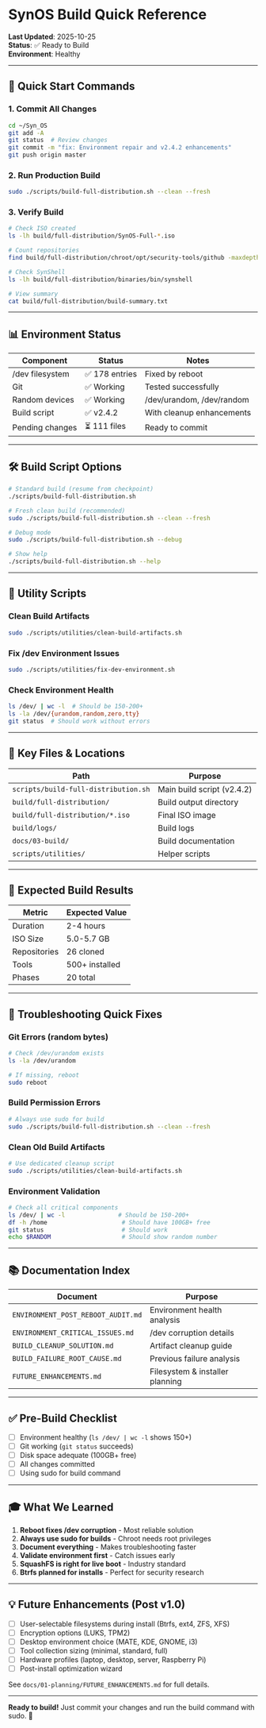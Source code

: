 # SynOS Build Quick Reference

**Last Updated**: 2025-10-25  
**Status**: ✅ Ready to Build  
**Environment**: Healthy

---

## 🚀 Quick Start Commands

### 1. Commit All Changes

```bash
cd ~/Syn_OS
git add -A
git status  # Review changes
git commit -m "fix: Environment repair and v2.4.2 enhancements"
git push origin master
```

### 2. Run Production Build

```bash
sudo ./scripts/build-full-distribution.sh --clean --fresh
```

### 3. Verify Build

```bash
# Check ISO created
ls -lh build/full-distribution/SynOS-Full-*.iso

# Count repositories
find build/full-distribution/chroot/opt/security-tools/github -maxdepth 1 -type d | wc -l

# Check SynShell
ls -lh build/full-distribution/binaries/bin/synshell

# View summary
cat build/full-distribution/build-summary.txt
```

---

## 📊 Environment Status

| Component       | Status         | Notes                     |
| --------------- | -------------- | ------------------------- |
| /dev filesystem | ✅ 178 entries | Fixed by reboot           |
| Git             | ✅ Working     | Tested successfully       |
| Random devices  | ✅ Working     | /dev/urandom, /dev/random |
| Build script    | ✅ v2.4.2      | With cleanup enhancements |
| Pending changes | ⏳ 111 files   | Ready to commit           |

---

## 🛠️ Build Script Options

```bash
# Standard build (resume from checkpoint)
./scripts/build-full-distribution.sh

# Fresh clean build (recommended)
sudo ./scripts/build-full-distribution.sh --clean --fresh

# Debug mode
sudo ./scripts/build-full-distribution.sh --debug

# Show help
./scripts/build-full-distribution.sh --help
```

---

## 🔧 Utility Scripts

### Clean Build Artifacts

```bash
sudo ./scripts/utilities/clean-build-artifacts.sh
```

### Fix /dev Environment Issues

```bash
sudo ./scripts/utilities/fix-dev-environment.sh
```

### Check Environment Health

```bash
ls /dev/ | wc -l  # Should be 150-200+
ls -la /dev/{urandom,random,zero,tty}
git status  # Should work without errors
```

---

## 📁 Key Files & Locations

| Path                                 | Purpose                    |
| ------------------------------------ | -------------------------- |
| `scripts/build-full-distribution.sh` | Main build script (v2.4.2) |
| `build/full-distribution/`           | Build output directory     |
| `build/full-distribution/*.iso`      | Final ISO image            |
| `build/logs/`                        | Build logs                 |
| `docs/03-build/`                     | Build documentation        |
| `scripts/utilities/`                 | Helper scripts             |

---

## 🎯 Expected Build Results

| Metric       | Expected Value |
| ------------ | -------------- |
| Duration     | 2-4 hours      |
| ISO Size     | 5.0-5.7 GB     |
| Repositories | 26 cloned      |
| Tools        | 500+ installed |
| Phases       | 20 total       |

---

## 🚨 Troubleshooting Quick Fixes

### Git Errors (random bytes)

```bash
# Check /dev/urandom exists
ls -la /dev/urandom

# If missing, reboot
sudo reboot
```

### Build Permission Errors

```bash
# Always use sudo for build
sudo ./scripts/build-full-distribution.sh --clean --fresh
```

### Clean Old Build Artifacts

```bash
# Use dedicated cleanup script
sudo ./scripts/utilities/clean-build-artifacts.sh
```

### Environment Validation

```bash
# Check all critical components
ls /dev/ | wc -l               # Should be 150-200+
df -h /home                     # Should have 100GB+ free
git status                      # Should work
echo $RANDOM                    # Should show random number
```

---

## 📚 Documentation Index

| Document                           | Purpose                         |
| ---------------------------------- | ------------------------------- |
| `ENVIRONMENT_POST_REBOOT_AUDIT.md` | Environment health analysis     |
| `ENVIRONMENT_CRITICAL_ISSUES.md`   | /dev corruption details         |
| `BUILD_CLEANUP_SOLUTION.md`        | Artifact cleanup guide          |
| `BUILD_FAILURE_ROOT_CAUSE.md`      | Previous failure analysis       |
| `FUTURE_ENHANCEMENTS.md`           | Filesystem & installer planning |

---

## ✅ Pre-Build Checklist

-   [ ] Environment healthy (`ls /dev/ | wc -l` shows 150+)
-   [ ] Git working (`git status` succeeds)
-   [ ] Disk space adequate (100GB+ free)
-   [ ] All changes committed
-   [ ] Using sudo for build command

---

## 🎓 What We Learned

1. **Reboot fixes /dev corruption** - Most reliable solution
2. **Always use sudo for builds** - Chroot needs root privileges
3. **Document everything** - Makes troubleshooting faster
4. **Validate environment first** - Catch issues early
5. **SquashFS is right for live boot** - Industry standard
6. **Btrfs planned for installs** - Perfect for security research

---

## 💡 Future Enhancements (Post v1.0)

-   [ ] User-selectable filesystems during install (Btrfs, ext4, ZFS, XFS)
-   [ ] Encryption options (LUKS, TPM2)
-   [ ] Desktop environment choice (MATE, KDE, GNOME, i3)
-   [ ] Tool collection sizing (minimal, standard, full)
-   [ ] Hardware profiles (laptop, desktop, server, Raspberry Pi)
-   [ ] Post-install optimization wizard

See `docs/01-planning/FUTURE_ENHANCEMENTS.md` for full details.

---

**Ready to build!** Just commit your changes and run the build command with sudo. 🚀
